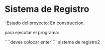 <h1>Sistema de Registro</h1>

-Estado del proyecto: En construccion.

para ejecutar el programa:

´´´´deves colocar enter´´´´
sistema de registro2
